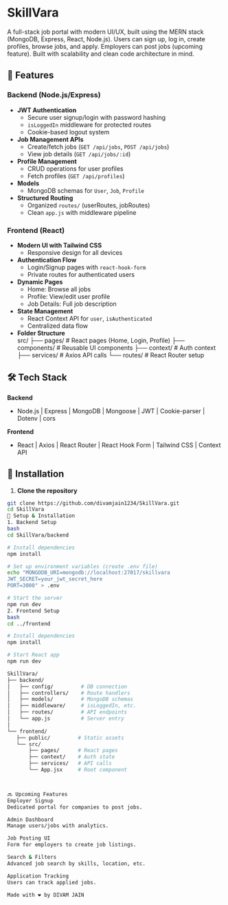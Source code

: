 # SkillVara
A full-stack job portal with modern UI/UX, built using the MERN stack (MongoDB, Express, React, Node.js). Users can sign up, log in, create profiles, browse jobs, and apply. Employers can post jobs (upcoming feature). Built with scalability and clean code architecture in mind.
## 🌟 Features

### **Backend (Node.js/Express)**
- **JWT Authentication**  
  - Secure user signup/login with password hashing
  - `isLoggedIn` middleware for protected routes
  - Cookie-based logout system
- **Job Management APIs**  
  - Create/fetch jobs (`GET /api/jobs`, `POST /api/jobs`)
  - View job details (`GET /api/jobs/:id`)
- **Profile Management**  
  - CRUD operations for user profiles
  - Fetch profiles (`GET /api/profiles`)
- **Models**  
  - MongoDB schemas for `User`, `Job`, `Profile`
- **Structured Routing**  
  - Organized `routes/` (userRoutes, jobRoutes)
  - Clean `app.js` with middleware pipeline

### **Frontend (React)**
- **Modern UI with Tailwind CSS**  
  - Responsive design for all devices
- **Authentication Flow**  
  - Login/Signup pages with `react-hook-form`
  - Private routes for authenticated users
- **Dynamic Pages**  
  - Home: Browse all jobs
  - Profile: View/edit user profile
  - Job Details: Full job description
- **State Management**  
  - React Context API for `user`, `isAuthenticated`
  - Centralized data flow
- **Folder Structure**  
src/
├── pages/ # React pages (Home, Login, Profile)
├── components/ # Reusable UI components
├── context/ # Auth context
├── services/ # Axios API calls
└── routes/ # React Router setup

## 🛠️ Tech Stack

**Backend**  
- Node.js | Express | MongoDB | Mongoose | JWT | Cookie-parser | Dotenv | cors

**Frontend**  
- React | Axios | React Router | React Hook Form | Tailwind CSS | Context API

## 🚀 Installation

1. **Clone the repository**
 ```bash
 git clone https://github.com/divamjain1234/SkillVara.git
 cd SkillVara
🚀 Setup & Installation
1. Backend Setup
bash
cd SkillVara/backend

# Install dependencies
npm install

# Set up environment variables (create .env file)
echo "MONGODB_URI=mongodb://localhost:27017/skillvara
JWT_SECRET=your_jwt_secret_here
PORT=3000" > .env

# Start the server
npm run dev
2. Frontend Setup
bash
cd ../frontend

# Install dependencies
npm install

# Start React app
npm run dev

SkillVara/
├── backend/
│   ├── config/         # DB connection
│   ├── controllers/    # Route handlers
│   ├── models/         # MongoDB schemas
│   ├── middleware/     # isLoggedIn, etc.
│   ├── routes/         # API endpoints
│   └── app.js          # Server entry
│
└── frontend/
    ├── public/         # Static assets
    └── src/
        ├── pages/      # React pages
        ├── context/    # Auth state
        ├── services/   # API calls
        └── App.jsx     # Root component



🔜 Upcoming Features
Employer Signup
Dedicated portal for companies to post jobs.

Admin Dashboard
Manage users/jobs with analytics.

Job Posting UI
Form for employers to create job listings.

Search & Filters
Advanced job search by skills, location, etc.

Application Tracking
Users can track applied jobs.

Made with ❤️ by DIVAM JAIN
